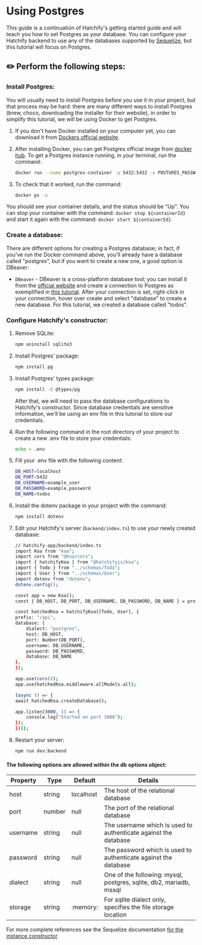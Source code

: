 # Using Postgres

This guide is a continuation of Hatchify's getting started guide and will teach you how to set Postgres as your database. You can configure your Hatchify backend to use any of the databases supported by [Sequelize](https://sequelize.org/api/v6/class/src/sequelize.js~sequelize#instance-constructor-constructor), but this tutorial will focus on Postgres.

 ## ✏️ Perform the following steps:
  
### Install Postgres: 

You will usually need to install Postgres before you use it in your project, but that process may be hard: there are many different ways to install Postgres (brew, choco, downloading the installer for their website), in order to simplify this tutorial, we will be using Docker to get Postgres. 

1. If you don't have Docker installed on your computer yet, you can download it from [Dockers official website](https://www.docker.com/products/docker-desktop/).
  
2. After installing Docker, you can get Postgres official image from [docker hub](https://hub.docker.com/_/postgres). To get a Postgres instance running, in your terminal, run the command: 
    
    ``` bash
    docker run --name postgres-container -p 5432:5432 -e POSTGRES_PASSWORD=example_password -e POSTGRES_USER=example_user -d postgres
    ```
    
3. To check that it worked, run the command: 

    ``` bash
    docker ps -a
    ```
    
You should see your container details, and the status should be "Up". You can stop your container with the command: `docker stop ${containerId}` and start it again with the command: `docker start ${containerId}`.
 
### Create a database: 

There are different options for creating a Postgres database; in fact, if you've run the Docker command above, you'll already have a database called "postgres", but if you want to create a new one, a good option is DBeaver:  

 -   `DBeaver` - DBeaver is a cross-platform database tool; you can install it from the [official website](https://dbeaver.io/download/) and create a connection to Postgres as exemplified in [this tutorial](https:/dbeaver.com/2022/03/03/how-to-create-database-connection-in-dbeaver/). After your connection is set, right-click in your connection, hover over create and select "database" to create a new database. For this tutorial, we created a database called "todos".
  
### Configure Hatchify's constructor: 

1.  Remove SQLite:

    ``` bash
    npm uninstall sqlite3
    ```
2.  Install Postgres' package:

    ``` bash
    npm install pg
    ```
3.  Install Postgres' types package:

    ``` bash
    npm install -D @types/pg
    ```

    After that, we will need to pass the database configurations to Hatchify's constructor. Since database credentials are sensitive information, we'll be using an env file in this tutorial to store our credentials.

4. Run the following command in the root directory of your project to create a new .env file to store your credentials: 

    ``` bash
    echo > .env
    ```
    
5. Fill your .env file with the following content:

    ```bash
    DB_HOST=localhost
    DB_PORT=5432
    DB_USERNAME=example_user
    DB_PASSWORD=example_password
    DB_NAME=todos
    ```

6. Install the dotenv package in your project with the command: 

    ```bash
    npm install dotenv
    ```

7. Edit your Hatchify's server (`backend/index.ts`) to use your newly created database:


    ```bash
    // hatchify-app/backend/index.ts
    import Koa from "koa";
    import cors from "@koa/cors";
    import { hatchifyKoa } from "@hatchifyjs/koa";
    import { Todo } from "../schemas/Todo";
    import { User } from "../schemas/User";
    import dotenv from "dotenv";
    dotenv.config();

    const app = new Koa();
    const { DB_HOST, DB_PORT, DB_USERNAME, DB_PASSWORD, DB_NAME } = process.env;

    const hatchedKoa = hatchifyKoa([Todo, User], {
    prefix: "/api",
    database: {
        dialect: "postgres",
        host: DB_HOST,
        port: Number(DB_PORT),
        username: DB_USERNAME,
        password: DB_PASSWORD, 
        database: DB_NAME
    },
    });

    app.use(cors());
    app.use(hatchedKoa.middleware.allModels.all);

    (async () => {
    await hatchedKoa.createDatabase();

    app.listen(3000, () => {
        console.log("Started on port 3000");
    });
    })();
    ```  

8. Restart your server: 

    ```bash
    npm run dev:backend
    ```
    
#### The following options are allowed within the db options object:

| Property | Type   | Default   | Details                                                            |
| -------- | ------ | --------- | ------------------------------------------------------------------ |
| host     | string | localhost | The host of the relational database                                |
| port     | number | null      | The port of the relational database                                |
| username | string | null      | The username which is used to authenticate against the database    |
| password | string | null      | The password which is used to authenticate against the database    |
| dialect  | string | null      | One of the following: mysql, postgres, sqlite, db2, mariadb, mssql |
| storage  | string | :memory:  | For sqlite dialect only, specifies the file storage location       |

For more complete references see the Sequelize documentation [for the instance constructor](https://sequelize.org/api/v6/class/src/sequelize.js~sequelize#instance-constructor-constructor)